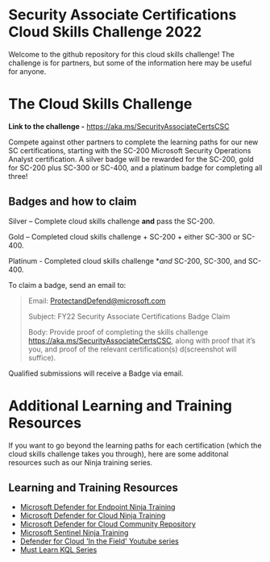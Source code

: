 # Security Associate Certifications Cloud Skills Challenge 2022
Welcome to the github repository for this cloud skills challenge! The challenge is for partners, but some of the information here may be useful for anyone.

# The Cloud Skills Challenge 
**Link to the challenge -** https://aka.ms/SecurityAssociateCertsCSC

Compete against other partners to complete the learning paths for our new SC certifications, starting with the SC-200 Microsoft Security Operations Analyst certification. A silver badge will be rewarded for the SC-200, gold for SC-200 plus SC-300 or SC-400, and a platinum badge for completing all three!

## Badges and how to claim
Silver – Complete cloud skills challenge **and** pass the SC-200.

Gold – Completed cloud skills challenge + SC-200 + either SC-300 or SC-400.

Platinum - Completed cloud skills challenge **and* SC-200, SC-300, and SC-400.

To claim a badge, send an email to:

 > Email: ProtectandDefend@microsoft.com
 > 
 > Subject: FY22 Security Associate Certifications Badge Claim
 > 
 > Body: Provide proof of completing the skills challenge https://aka.ms/SecurityAssociateCertsCSC, along with proof that it’s you, and proof of the relevant certification(s) d(screenshot will suffice).

Qualified submissions will receive a Badge via email.


# Additional Learning and Training Resources
If you want to go beyond the learning paths for each certification (which the cloud skills challenge takes you through), here are some additonal resources such as our Ninja training series.
## Learning and Training Resources
 - [Microsoft Defender for Endpoint Ninja Training](https://techcommunity.microsoft.com/t5/microsoft-defender-for-endpoint/become-a-microsoft-defender-for-endpoint-ninja/ba-p/1515647)
 - [Microsoft Defender for Cloud Ninja Training](http://aka.ms/ascninja)
 - [Microsoft Defender for Cloud Community Repository](https://github.com/Azure/Microsoft-Defender-for-Cloud)
 - [Microsoft Sentinel Ninja Training](https://techcommunity.microsoft.com/t5/microsoft-sentinel-blog/become-a-microsoft-sentinel-ninja-the-complete-level-400/ba-p/1246310)
 - [Defender for Cloud 'In the Field' Youtube series](https://www.youtube.com/hashtag/mdfcinthefield)
 - [Must Learn KQL Series](https://github.com/rod-trent/MustLearnKQL)
